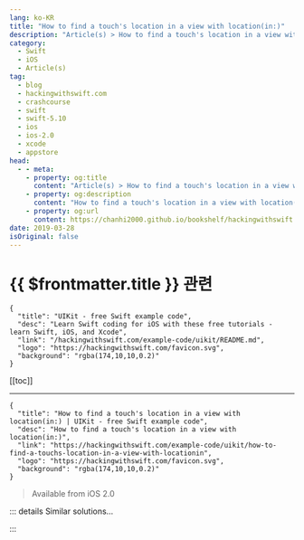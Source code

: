 ```yaml
---
lang: ko-KR
title: "How to find a touch's location in a view with location(in:)"
description: "Article(s) > How to find a touch's location in a view with location(in:)"
category:
  - Swift
  - iOS
  - Article(s)
tag: 
  - blog
  - hackingwithswift.com
  - crashcourse
  - swift
  - swift-5.10
  - ios
  - ios-2.0
  - xcode
  - appstore
head:
  - - meta:
    - property: og:title
      content: "Article(s) > How to find a touch's location in a view with location(in:)"
    - property: og:description
      content: "How to find a touch's location in a view with location(in:)"
    - property: og:url
      content: https://chanhi2000.github.io/bookshelf/hackingwithswift.com/example-code/uikit/how-to-find-a-touchs-location-in-a-view-with-locationin.html
date: 2019-03-28
isOriginal: false
---
```


# {{ $frontmatter.title }} 관련

```component VPCard
{
  "title": "UIKit - free Swift example code",
  "desc": "Learn Swift coding for iOS with these free tutorials - learn Swift, iOS, and Xcode",
  "link": "/hackingwithswift.com/example-code/uikit/README.md",
  "logo": "https://hackingwithswift.com/favicon.svg",
  "background": "rgba(174,10,10,0.2)"
}
```

[[toc]]

---

```component VPCard
{
  "title": "How to find a touch's location in a view with location(in:) | UIKit - free Swift example code",
  "desc": "How to find a touch's location in a view with location(in:)",
  "link": "https://hackingwithswift.com/example-code/uikit/how-to-find-a-touchs-location-in-a-view-with-locationin",
  "logo": "https://hackingwithswift.com/favicon.svg",
  "background": "rgba(174,10,10,0.2)"
}
```

> Available from iOS 2.0

<!-- TODO: 작성 -->

<!--
When the user starts touching an iOS screen, `touchesBegan()` is immediately called with a set of `UITouches`. If you want to find where the user touched, you need to take one of those touches then use `location(in:)` on it, like this:

```swift
override func touchesBegan(_ touches: Set<UITouch>, with event: UIEvent?) {
    if let touch = touches.first {
        let position = touch.location(in: view)
        print(position)
    }
}
```

That will make `position` a `CGPoint` representing where the user touched in the current view. You can if you want pass a different view to `location(in:)`, and it will tell you where the touch was relative to that other view instead.

-->

::: details Similar solutions…

<!--
/example-code/games/how-to-find-a-touchs-location-in-a-node-using-locationin">How to find a touch's location in a node using location(in:) 
/example-code/uikit/how-to-measure-touch-strength-using-3d-touch">How to measure touch strength using 3D Touch 
/quick-start/swiftui/swiftui-tips-and-tricks">SwiftUI tips and tricks 
/example-code/system/how-to-use-touch-id-to-authenticate-users-by-fingerprint">How to use Touch ID to authenticate users by fingerprint 
/example-code/uikit/how-to-add-a-uiapplicationshortcutitem-quick-action-for-3d-touch">How to add a UIApplicationShortcutItem quick action for 3D Touch</a>
-->

:::

